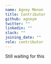 ```yaml
---
name: Agney Menon
title: Contributor
github: agneym
twitter: ""
linkedin: ""
slack: ""
joining_date: ""
role: contributor
---
```


Still waiting for this
